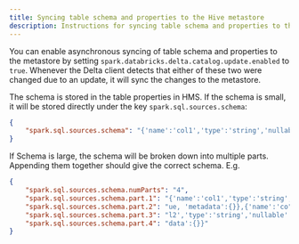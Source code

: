 ```yaml
---
title: Syncing table schema and properties to the Hive metastore
description: Instructions for syncing table schema and properties to the Hive metastore
---
```


You can enable asynchronous syncing of table schema and properties to the metastore by setting `spark.databricks.delta.catalog.update.enabled` to `true`. Whenever the Delta client detects that either of these two were changed due to an update, it will sync the changes to the metastore.

The schema is stored in the table properties in HMS. If the schema is small, it will be stored directly under the key `spark.sql.sources.schema`:

```json
{
	"spark.sql.sources.schema": "{'name':'col1','type':'string','nullable':true, 'metadata':{}},{'name':'col2','type':'string','nullable':true,'metadata':{}}"
}
```

If Schema is large, the schema will be broken down into multiple parts. Appending them together should give the correct schema. E.g.

```json
{
	"spark.sql.sources.schema.numParts": "4",
	"spark.sql.sources.schema.part.1": "{'name':'col1','type':'string','nullable':tr",
	"spark.sql.sources.schema.part.2": "ue, 'metadata':{}},{'name':'co",
	"spark.sql.sources.schema.part.3": "l2','type':'string','nullable':true,'meta",
	"spark.sql.sources.schema.part.4": "data':{}}"
}
```

